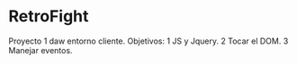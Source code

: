 # RetroFight

Proyecto 1 daw entorno cliente.
Objetivos:
1 JS y Jquery.
2 Tocar el DOM.
3 Manejar eventos.
